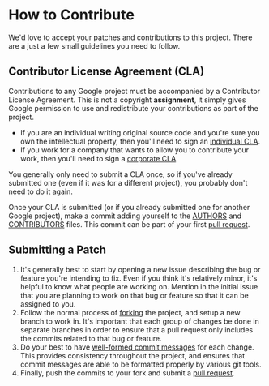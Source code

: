 # How to Contribute

We'd love to accept your patches and contributions to this project.
There are a just a few small guidelines you need to follow.

## Contributor License Agreement (CLA)

Contributions to any Google project must be accompanied by a Contributor
License Agreement. This is not a copyright **assignment**, it simply
gives Google permission to use and redistribute your contributions as
part of the project.

-   If you are an individual writing original source code and you're
    sure you own the intellectual property, then you'll need to sign an
    [individual
    CLA](https://developers.google.com/open-source/cla/individual).
-   If you work for a company that wants to allow you to contribute your
    work, then you'll need to sign a [corporate
    CLA](https://developers.google.com/open-source/cla/corporate).

You generally only need to submit a CLA once, so if you've already
submitted one (even if it was for a different project), you probably
don't need to do it again.

Once your CLA is submitted (or if you already submitted one for another
Google project), make a commit adding yourself to the
[AUTHORS](../AUTHORS) and [CONTRIBUTORS](../CONTRIBUTORS) files. This
commit can be part of your first [pull
request](https://help.github.com/articles/creating-a-pull-request).

## Submitting a Patch

1.  It's generally best to start by opening a new issue describing the
    bug or feature you're intending to fix. Even if you think it's
    relatively minor, it's helpful to know what people are working on.
    Mention in the initial issue that you are planning to work on that
    bug or feature so that it can be assigned to you.
2.  Follow the normal process of
    [forking](https://help.github.com/articles/fork-a-repo) the project,
    and setup a new branch to work in. It's important that each group of
    changes be done in separate branches in order to ensure that a pull
    request only includes the commits related to that bug or feature.
3.  Do your best to have [well-formed commit
    messages](http://tbaggery.com/2008/04/19/a-note-about-git-commit-messages.html)
    for each change. This provides consistency throughout the project,
    and ensures that commit messages are able to be formatted properly
    by various git tools.
4.  Finally, push the commits to your fork and submit a [pull
    request](https://help.github.com/articles/creating-a-pull-request).

